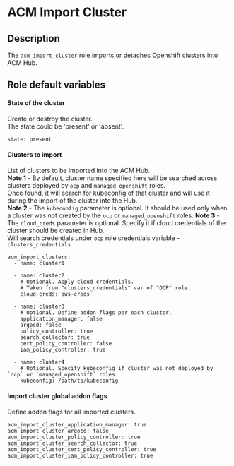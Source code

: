 # ACM Import Cluster

## Description
The `acm_import_cluster` role imports or detaches Openshift clusters into ACM Hub.

## Role default variables
#### State of the cluster
Create or destroy the cluster.  
The state could be 'present' or 'absent'.
```
state: present
```

#### Clusters to import
List of clusters to be imported into the ACM Hub.  
**Note 1** - By default, cluster name specified here will be searched across clusters deployed by `ocp` and `managed_openshift` roles.  
Once found, it will search for kubeconfig of that cluster and will use it during the import of the cluster into the Hub.  
**Note 2** - The `kubeconfig` parameter is optional. It should be used only when a cluster was not created by the `ocp` or `managed_openshift` roles.
**Note 3** - The `cloud_creds` parameter is optional. Specify it if cloud credentials of the cluster should be created in Hub.  
Will search credentials under `ocp` role credentials variable - `clusters_credentials`
```
acm_import_clusters:
  - name: cluster1

  - name: cluster2
    # Optional. Apply cloud credentials.
    # Taken from "clusters_credentials" var of "OCP" role.
    cloud_creds: aws-creds

  - name: cluster3
    # Optional. Define addon flags per each cluster.
    application_manager: false
    argocd: false
    policy_controller: true
    search_collector: true
    cert_policy_controller: false
    iam_policy_controller: true

  - name: cluster4
    # Optional. Specify kubeconfig if cluster was not deployed by `ocp` or `managed_openshift` roles
    kubeconfig: /path/to/kubeconfig
```

#### Import cluster global addon flags
Define addon flags for all imported clusters.
```
acm_import_cluster_application_manager: true
acm_import_cluster_argocd: false
acm_import_cluster_policy_controller: true
acm_import_cluster_search_collector: true
acm_import_cluster_cert_policy_controller: true
acm_import_cluster_iam_policy_controller: true
```
